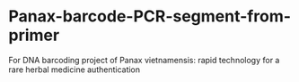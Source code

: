 # Panax-barcode-PCR-segment-from-primer
For DNA barcoding project of Panax vietnamensis: rapid technology for a rare herbal medicine authentication
